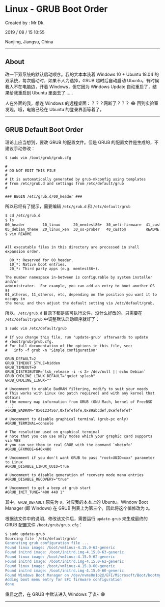 # Linux - GRUB Boot Order

Created by : Mr Dk.

2019 / 09 / 15 10:55

Nanjing, Jiangsu, China

---

## About

改一下双系统的默认启动顺序。我的大本本装着 Windows 10 + Ubuntu 18.04 的双系统，每次启动时，如果不人为选择，GRUB 超时后自动启动 Ubuntu。有时候我人不在电脑边，开着 Windows，但它因为 Windows Update 自动重启了，结果给我重启到 Ubuntu 里面去了......

人在外面的我，想连 Windows 的远程桌面：？？？网断了？？？ 😂 回到实验室发现，哦，电脑已经在 Ubuntu 的登录界面等着了。

---

## GRUB Default Boot Order

理论上应当想到，要改 GRUB 的配置文件。但是 GRUB 的配置文件是生成的，不建议手动修改：

```bash
$ sudo vim /boot/grub/grub.cfg
```

```
#
# DO NOT EDIT THIS FILE
#
# It is automatically generated by grub-mkconfig using templates
# from /etc/grub.d and settings from /etc/default/grub
#

### BEGIN /etc/grub.d/00_header ###
```

所以已经有了提示，需要编辑 `/etc/grub.d` 和 `/etc/default/grub`

```bash
$ cd /etc/grub.d
$ ls
00_header        10_linux      20_memtest86+  30_uefi-firmware  41_custom
05_debian_theme  20_linux_xen  30_os-prober   40_custom         README
$ vim README
```

```

All executable files in this directory are processed in shell expansion order.

  00_*: Reserved for 00_header.
  10_*: Native boot entries.
  20_*: Third party apps (e.g. memtest86+).

The number namespace in-between is configurable by system installer and/or
administrator.  For example, you can add an entry to boot another OS as
01_otheros, 11_otheros, etc, depending on the position you want it to occupy in
the menu; and then adjust the default setting via /etc/default/grub.
```

所以，`/etc/grub.d` 目录下都是些可执行文件，没什么好改的。只需要在 `/etc/default/grub` 中调整默认启动顺序就好了：

```bash
$ sudo vim /etc/default/grub
```

```
# If you change this file, run 'update-grub' afterwards to update
# /boot/grub/grub.cfg.
# For full documentation of the options in this file, see:
#   info -f grub -n 'Simple configuration'

GRUB_DEFAULT=2
GRUB_TIMEOUT_STYLE=hidden
GRUB_TIMEOUT=0
GRUB_DISTRIBUTOR=`lsb_release -i -s 2> /dev/null || echo Debian`
GRUB_CMDLINE_LINUX_DEFAULT="quiet splash"
GRUB_CMDLINE_LINUX=""

# Uncomment to enable BadRAM filtering, modify to suit your needs
# This works with Linux (no patch required) and with any kernel that obtains
# the memory map information from GRUB (GNU Mach, kernel of FreeBSD ...)
#GRUB_BADRAM="0x01234567,0xfefefefe,0x89abcdef,0xefefefef"

# Uncomment to disable graphical terminal (grub-pc only)
#GRUB_TERMINAL=console

# The resolution used on graphical terminal
# note that you can use only modes which your graphic card supports via VBE
# you can see them in real GRUB with the command `vbeinfo'
#GRUB_GFXMODE=640x480

# Uncomment if you don't want GRUB to pass "root=UUID=xxx" parameter to Linux
#GRUB_DISABLE_LINUX_UUID=true

# Uncomment to disable generation of recovery mode menu entries
#GRUB_DISABLE_RECOVERY="true"

# Uncomment to get a beep at grub start
#GRUB_INIT_TUNE="480 440 1"
```

其中，`GRUB_DEFAULT` 原先为 `0`，对应我的本本上的 Ubuntu。Window Boot Manager (即 Windows) 在 GRUB 列表上为第三个，因此将这个值修改为 `2`。

根据该文件中的说明，修改该文件后，需要运行 `update-grub` 来生成最终的 GRUB 配置文件 `/boot/grub/grub.cfg`：

```bash
$ sudo update-grub
Sourcing file `/etc/default/grub'
Generating grub configuration file ...
Found linux image: /boot/vmlinuz-4.15.0-63-generic
Found initrd image: /boot/initrd.img-4.15.0-63-generic
Found linux image: /boot/vmlinuz-4.15.0-62-generic
Found initrd image: /boot/initrd.img-4.15.0-62-generic
Found linux image: /boot/vmlinuz-4.15.0-60-generic
Found initrd image: /boot/initrd.img-4.15.0-60-generic
Found Windows Boot Manager on /dev/nvme0n1p2@/EFI/Microsoft/Boot/bootmgfw.efi
Adding boot menu entry for EFI firmware configuration
done
```

重启之后，在 GRUB 中默认进入 Windows 了诶~ 😁

---

